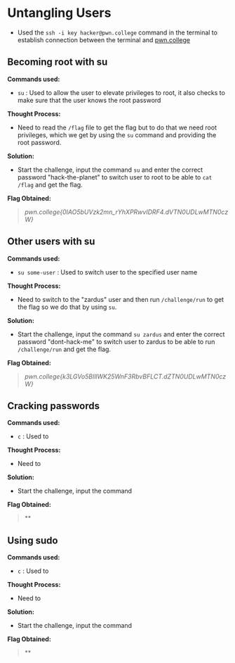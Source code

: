 # Untangling Users
- Used the `ssh -i key hacker@pwn.college` command in the terminal to establish connection between the terminal and [pwn.college](https://pwn.college/)

## Becoming root with su
**Commands used:**
- `su`  : Used to allow the user to elevate privileges to root, it also checks to make sure that the user knows the root password

**Thought Process:**
- Need to read the `/flag` file to get the flag but to do that we need root privileges, which we get by using the `su` command and providing the root password.

**Solution:**
- Start the challenge, input the command `su` and enter the correct password "hack-the-planet" to switch user to root to be able to `cat /flag` and get the flag.  

**Flag Obtained:**
> *pwn.college{0IAO5bUVzk2mn_rYhXPRwvIDRF4.dVTN0UDLwMTN0czW}*

## Other users with su
**Commands used:**
- `su some-user`  : Used to switch user to the specified user name

**Thought Process:**
- Need to switch to the "zardus" user and then run `/challenge/run` to get the flag so we do that by using `su`.

**Solution:**
- Start the challenge, input the command `su zardus` and enter the correct password "dont-hack-me" to switch user to zardus to be able to run `/challenge/run` and get the flag.  

**Flag Obtained:**
> *pwn.college{k3LGVo5BlllWK25WnF3RbvBFLCT.dZTN0UDLwMTN0czW}*

## Cracking passwords
**Commands used:**
- `c`  : Used to

**Thought Process:**
- Need to

**Solution:**
- Start the challenge, input the command 

**Flag Obtained:**
> **

## Using sudo
**Commands used:**
- `c`  : Used to

**Thought Process:**
- Need to

**Solution:**
- Start the challenge, input the command 

**Flag Obtained:**
> **

